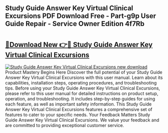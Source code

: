 ## Study Guide Answer Key Virtual Clinical Excursions PDF Download Free - Part-g9p User Guide Repair - Service Owner Edition 4f7Rb

# <h2><a href="http://bc71378.oget.top/?id=Study+Guide+Answer+Key+Virtual+Clinical+Excursions">🔗Download New 👉🔴 Study Guide Answer Key Virtual Clinical Excursions</a></h2>

[![Study Guide Answer Key Virtual Clinical Excursions new download](https://i.imgur.com/5g1atiW.png)](http://bc71378.oget.top/?id=Study+Guide+Answer+Key+Virtual+Clinical+Excursions)
Product Mastery Begins Here Discover the full potential of your Study Guide Answer Key Virtual Clinical Excursions with this user manual. Learn about its capabilities, installation steps, operating procedures, and troubleshooting tips. Before using your Study Guide Answer Key Virtual Clinical Excursions, please refer to this user manual for detailed instructions on product setup, operation, and troubleshooting. It includes step-by-step guides for using each feature, as well as important safety information. This Study Guide Answer Key Virtual Clinical Excursions features a comprehensive set of features to cater to your specific needs. Your Feedback Matters Study Guide Answer Key Virtual Clinical Excursions. We value your feedback and are committed to providing exceptional customer service.
